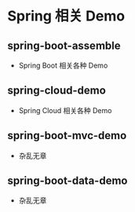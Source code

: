 # Spring 相关 Demo

## spring-boot-assemble
- Spring Boot 相关各种 Demo

## spring-cloud-demo
- Spring Cloud 相关各种 Demo

## spring-boot-mvc-demo
- 杂乱无章

## spring-boot-data-demo
- 杂乱无章